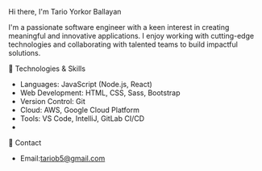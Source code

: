  Hi there, I'm Tario Yorkor Ballayan

I'm a passionate software engineer with a keen interest in creating meaningful and innovative applications. 
I enjoy working with cutting-edge technologies and collaborating with talented teams to build impactful solutions.

 🚀 Technologies & Skills
- Languages: JavaScript (Node.js, React) 
- Web Development: HTML, CSS, Sass, Bootstrap
- Version Control: Git
- Cloud: AWS, Google Cloud Platform
- Tools: VS Code, IntelliJ, GitLab CI/CD
- 
 📩 Contact

- Email:tariob5@gmail.com

